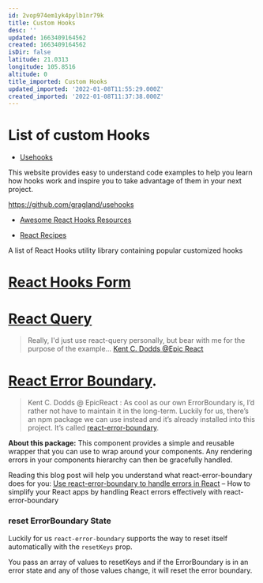 ```yaml
---
id: 2vop974em1yk4pylb1nr79k
title: Custom Hooks
desc: ''
updated: 1663409164562
created: 1663409164562
isDir: false
latitude: 21.0313
longitude: 105.8516
altitude: 0
title_imported: Custom Hooks
updated_imported: '2022-01-08T11:55:29.000Z'
created_imported: '2022-01-08T11:37:38.000Z'
---
```


# List of custom Hooks

- [Usehooks](https://usehooks.com/)

This website provides easy to understand code examples to help you learn how hooks work and inspire you to take advantage of them in your next project. 

https://github.com/gragland/usehooks

- [Awesome React Hooks Resources](https://github.com/rehooks/awesome-react-hooks)

- [React Recipes](https://github.com/craig1123/react-recipes)

A list of React Hooks utility library containing popular customized hooks




# [React Hooks Form](https://www.npmjs.com/package/react-hook-form)


# [React Query](https://react-query.tanstack.com/)

> Really, I'd just use react-query personally, but bear with me for the purpose of the example...
> [Kent C. Dodds @Epic React](https://epicreact.dev/memoization-and-react/)

# [React Error Boundary](https://github.com/bvaughn/react-error-boundary).

> Kent C. Dodds @ EpicReact : As cool as our own ErrorBoundary is, I’d rather not have to maintain it in the long-term. Luckily for us, there’s an npm package we can use instead and it’s already installed into this project. It’s called [react-error-boundary](https://github.com/bvaughn/react-error-boundary).

**About this package:** This component provides a simple and reusable wrapper that you can use to wrap around your components. Any rendering errors in your components hierarchy can then be gracefully handled.

Reading this blog post will help you understand what react-error-boundary does for you: [Use react-error-boundary to handle errors in React](https://kentcdodds.com/blog/use-react-error-boundary-to-handle-errors-in-react) – How to simplify your React apps by handling React errors effectively with react-error-boundary

### reset ErrorBoundary State

Luckily for us `react-error-boundary` supports the way to reset itself automatically with the `resetKeys` prop.

You pass an array of values to resetKeys and if the ErrorBoundary is in an error state and any of those values change, it will reset the error boundary.